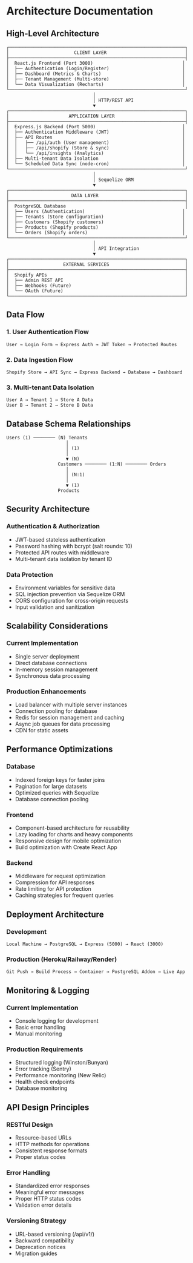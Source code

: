# Architecture Documentation

## High-Level Architecture

```
┌─────────────────────────────────────────────────────────────────┐
│                        CLIENT LAYER                             │
├─────────────────────────────────────────────────────────────────┤
│  React.js Frontend (Port 3000)                                 │
│  ├── Authentication (Login/Register)                           │
│  ├── Dashboard (Metrics & Charts)                              │
│  ├── Tenant Management (Multi-store)                           │
│  └── Data Visualization (Recharts)                             │
└─────────────────────────────────────────────────────────────────┘
                                │
                                │ HTTP/REST API
                                ▼
┌─────────────────────────────────────────────────────────────────┐
│                      APPLICATION LAYER                          │
├─────────────────────────────────────────────────────────────────┤
│  Express.js Backend (Port 5000)                                │
│  ├── Authentication Middleware (JWT)                           │
│  ├── API Routes                                                │
│  │   ├── /api/auth (User management)                           │
│  │   ├── /api/shopify (Store & sync)                           │
│  │   └── /api/insights (Analytics)                             │
│  ├── Multi-tenant Data Isolation                               │
│  └── Scheduled Data Sync (node-cron)                           │
└─────────────────────────────────────────────────────────────────┘
                                │
                                │ Sequelize ORM
                                ▼
┌─────────────────────────────────────────────────────────────────┐
│                       DATA LAYER                                │
├─────────────────────────────────────────────────────────────────┤
│  PostgreSQL Database                                            │
│  ├── Users (Authentication)                                    │
│  ├── Tenants (Store configuration)                             │
│  ├── Customers (Shopify customers)                             │
│  ├── Products (Shopify products)                               │
│  └── Orders (Shopify orders)                                   │
└─────────────────────────────────────────────────────────────────┘
                                │
                                │ API Integration
                                ▼
┌─────────────────────────────────────────────────────────────────┐
│                    EXTERNAL SERVICES                            │
├─────────────────────────────────────────────────────────────────┤
│  Shopify APIs                                                   │
│  ├── Admin REST API                                             │
│  ├── Webhooks (Future)                                          │
│  └── OAuth (Future)                                             │
└─────────────────────────────────────────────────────────────────┘
```

## Data Flow

### 1. User Authentication Flow
```
User → Login Form → Express Auth → JWT Token → Protected Routes
```

### 2. Data Ingestion Flow
```
Shopify Store → API Sync → Express Backend → Database → Dashboard
```

### 3. Multi-tenant Data Isolation
```
User A → Tenant 1 → Store A Data
User B → Tenant 2 → Store B Data
```

## Database Schema Relationships

```
Users (1) ──────── (N) Tenants
                      │
                      │ (1)
                      │
                      ▼ (N)
                   Customers ──────── (1:N) ──────── Orders
                      │
                      │ (N:1)
                      │
                      ▼ (1)
                   Products
```

## Security Architecture

### Authentication & Authorization
- JWT-based stateless authentication
- Password hashing with bcrypt (salt rounds: 10)
- Protected API routes with middleware
- Multi-tenant data isolation by tenant ID

### Data Protection
- Environment variables for sensitive data
- SQL injection prevention via Sequelize ORM
- CORS configuration for cross-origin requests
- Input validation and sanitization

## Scalability Considerations

### Current Implementation
- Single server deployment
- Direct database connections
- In-memory session management
- Synchronous data processing

### Production Enhancements
- Load balancer with multiple server instances
- Connection pooling for database
- Redis for session management and caching
- Async job queues for data processing
- CDN for static assets

## Performance Optimizations

### Database
- Indexed foreign keys for faster joins
- Pagination for large datasets
- Optimized queries with Sequelize
- Database connection pooling

### Frontend
- Component-based architecture for reusability
- Lazy loading for charts and heavy components
- Responsive design for mobile optimization
- Build optimization with Create React App

### Backend
- Middleware for request optimization
- Compression for API responses
- Rate limiting for API protection
- Caching strategies for frequent queries

## Deployment Architecture

### Development
```
Local Machine → PostgreSQL → Express (5000) → React (3000)
```

### Production (Heroku/Railway/Render)
```
Git Push → Build Process → Container → PostgreSQL Addon → Live App
```

## Monitoring & Logging

### Current Implementation
- Console logging for development
- Basic error handling
- Manual monitoring

### Production Requirements
- Structured logging (Winston/Bunyan)
- Error tracking (Sentry)
- Performance monitoring (New Relic)
- Health check endpoints
- Database monitoring

## API Design Principles

### RESTful Design
- Resource-based URLs
- HTTP methods for operations
- Consistent response formats
- Proper status codes

### Error Handling
- Standardized error responses
- Meaningful error messages
- Proper HTTP status codes
- Validation error details

### Versioning Strategy
- URL-based versioning (/api/v1/)
- Backward compatibility
- Deprecation notices
- Migration guides
